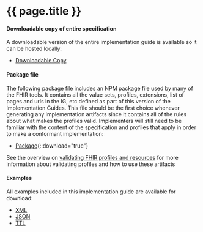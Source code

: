 # {{ page.title }}

#### Downloadable copy of entire specification

A downloadable version of the entire implementation guide is available so it can be hosted locally:

- [Downloadable Copy](full-ig.zip)

#### Package file

The following package file includes an NPM package file used by many of the FHIR tools.  It contains all the value sets, profiles, extensions, list of pages and urls in the IG, etc defined as part of this version of the Implementation Guides. This file should be the first choice whenever generating any implementation artifacts since it contains all of the rules about what makes the profiles valid. Implementers will still need to be familiar with the content of the specification and profiles that apply in order to make a conformant implementation:

- [Package](package.tgz){::download="true"}

See the overview on [validating FHIR profiles and resources](http://hl7.org/fhir/R4/validation.html) for more information about validating profiles and how to use these artifacts

#### Examples 

All examples included in this implementation guide are available for download:

- [XML](examples.xml.zip)
- [JSON](examples.json.zip)
- [TTL](examples.ttl.zip)
